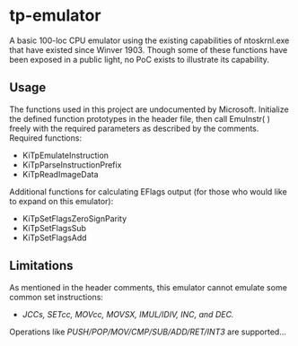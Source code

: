 # tp-emulator
A basic 100-loc CPU emulator using the existing capabilities of ntoskrnl.exe that have existed since Winver 1903. Though some of these functions have been exposed in a public light, no PoC exists to illustrate its capability. 

## Usage
The functions used in this project are undocumented by Microsoft. Initialize the defined function prototypes in the header file, then call EmuInstr( ) freely with the required parameters as described by the comments.
Required functions:
- KiTpEmulateInstruction
- KiTpParseInstructionPrefix
- KiTpReadImageData

Additional functions for calculating EFlags output (for those who would like to expand on this emulator):
- KiTpSetFlagsZeroSignParity
- KiTpSetFlagsSub
- KiTpSetFlagsAdd

## Limitations
As mentioned in the header comments, this emulator cannot emulate some common set instructions:
- *JCCs, SETcc, MOVcc, MOVSX, IMUL/IDIV, INC, and DEC.*

Operations like *PUSH/POP/MOV/CMP/SUB/ADD/RET/INT3* are supported...
